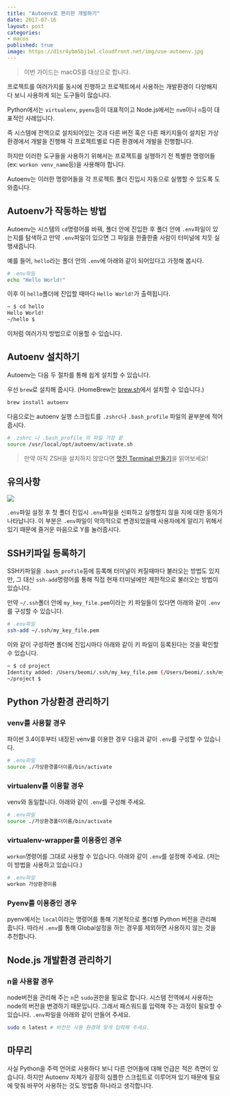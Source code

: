 ```yaml
---
title: "Autoenv로 편리한 개발하기"
date: 2017-07-16
layout: post
categories:
- macos
published: true
image: https://d1sr4ybm5bj1wl.cloudfront.net/img/use-autoenv.jpg
---
```


> 이번 가이드는 macOS를 대상으로 합니다.

프로젝트를 여러가지를 동시에 진행하고 프로젝트에서 사용하는 개발환경이 다양해지다 보니 사용하게 되는 도구들이 많습니다.

Python에서는 `virtualenv`, `pyenv`등이 대표적이고 Node.js에서는 `nvm`이나 `n`등이 대표적인 사례입니다.

즉 시스템에 전역으로 설치되어있는 것과 다른 버전 혹은 다른 패키지들이 설치된 가상환경에서 개발을 진행해 각 프로젝트별로 다른 환경에서 개발을 진행합니다.

하지만 이러한 도구들을 사용하기 위해서는 프로젝트를 실행하기 전 특별한 명령어들(ex: `workon venv_name`등)을 사용해야 합니다.

Autoenv는 이러한 명령어들을 각 프로젝트 폴더 진입시 자동으로 실행할 수 있도록 도와줍니다.

## Autoenv가 작동하는 방법

Autoenv는 시스템의 `cd`명령어를 바꿔, 폴더 안에 진입한 후 폴더 안에 `.env`파일이 있는지를 탐색하고 만약 `.env`파일이 있으면 그 파일을 한줄한줄 사람이 터미널에 치듯 실행새줍니다.

예를 들어, `hello`라는 폴더 안의 `.env`에 아래와 같이 되어있다고 가정해 봅시다.

```bash
# .env파일
echo "Hello World!"
```

이후 이 `hello`폴더에 진입할 때마다 `Hello World!`가 출력됩니다.

```bash
~ $ cd hello
Hello World!
~/hello $
```

이처럼 여러가지 방법으로 이용할 수 있습니다. 

## Autoenv 설치하기

Autoenv는 다음 두 절차를 통해 쉽게 설치할 수 있습니다.

우선 `brew`로 설치해 줍시다. (HomeBrew는 [brew.sh](http://brew.sh)에서 설치할 수 있습니다.)

```bash
brew install autoenv  
```

다음으로는 autoenv 실행 스크립트를 `.zshrc`나 `.bash_profile` 파일의 끝부분에 적어줍시다.

```bash
# .zshrc 나 .bash_profile 의 파일 가장 끝
source /usr/local/opt/autoenv/activate.sh
```

> 만약 아직 ZSH을 설치하지 않았다면 [멋진 Terminal 만들기](/2017/07/07/Beautify-ZSH/)을 읽어보세요!

## 유의사항

![]({{site.static_url}}/img/dropbox/Screenshot%202017-07-16%2017.44.52.png)

`.env`파일 설정 후 첫 폴더 진입시 `.env`파일을 신뢰하고 실행할지 않을 지에 대한 동의가 나타납니다. 이 부분은 `.env`파일이 악의적으로 변경되었을때 사용자에게 알리기 위해서 있기 때문에 즐거운 마음으로 Y를 눌러줍시다.

## SSH키파일 등록하기

SSH키파일을 `.bash_profile`등에 등록해 터미널이 켜질때마다 불러오는 방법도 있지만, 그 대신 `ssh-add`명령어를 통해 직접 현재 터미널에만 제한적으로 불러오는 방법이 있습니다. 

만약 `~/.ssh`폴더 안에 `my_key_file.pem`이라는 키 파일들이 있다면 아래와 같이 `.env`를 구성할 수 있습니다.

```bash
# .env파일
ssh-add ~/.ssh/my_key_file.pem
```

이와 같이 구성하면 폴더에 진입시마다 아래와 같이 키 파일이 등록된다는 것을 확인할 수 있습니다.

```bash
~ $ cd project
Identity added: /Users/beomi/.ssh/my_key_file.pem (/Users/beomi/.ssh/my_key_file.pem)
~/project $
```

## Python 가상환경 관리하기

### venv를 사용할 경우

파이썬 3.4이후부터 내장된 venv를 이용한 경우 다음과 같이 `.env`를 구성할 수 있습니다.

```bash
# .env파일
source ./가상환경폴더이름/bin/activate
```

### virtualenv를 이용할 경우

venv와 동일합니다. 아래와 같이 `.env`를 구성해 주세요.

```bash
# .env파일
source ./가상환경폴더이름/bin/activate
```

### virtualenv-wrapper를 이용중인 경우

`workon`명령어를 그대로 사용할 수 있습니다. 아래와 같이 `.env`를 설정해 주세요. (저는 이 방법을 사용하고 있습니다.)

```bash
# .env파일
workon 가상환경이름
```

### Pyenv를 이용중인 경우 

pyenv에서는 `local`이라는 명령어를 통해 기본적으로 폴더별 Python 버전을 관리해 줍니다. 따라서 `.env`를 통해 Global설정을 하는 경우를 제외하면 사용하지 않는 것을 추천합니다.

## Node.js 개발환경 관리하기

### n을 사용할 경우

node버전을 관리해 주는 `n`은 `sudo`권한을 필요로 합니다. 시스템 전역에서 사용하는 node의 버전을 변경하기 때문입니다. 그래서 패스워드를 입력해 주는 과정이 필요할 수 있습니다. `.env`파일을 아래와 같이 만들어 주세요.

```bash
sudo n latest # 버전은 사용 환경에 맞게 입력해 주세요.
```

## 마무리

사실 Python을 주력 언어로 사용하다 보니 다른 언어들에 대해 언급은 적은 측면이 있습니다. 하지만 Autoenv 자체가 굉장히 심플한 스크립트로 이루어져 있기 때문에 필요에 맞춰 바꾸어 사용하는 것도 방법중 하나라고 생각합니다.

